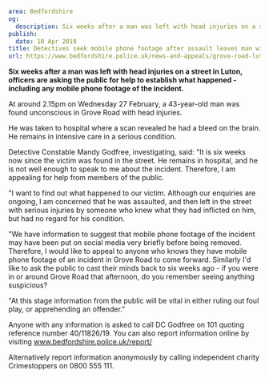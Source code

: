 ```yaml
area: Bedfordshire
og:
  description: Six weeks after a man was left with head injuries on a street in Luton, officers are asking the public for help.
publish:
  date: 10 Apr 2019
title: Detectives seek mobile phone footage after assault leaves man with bleed on the brain
url: https://www.bedfordshire.police.uk/news-and-appeals/grove-road-luton-april2019
```

**Six weeks after a man was left with head injuries on a street in Luton, officers are asking the public for help to establish what happened - including any mobile phone footage of the incident.**

At around 2.15pm on Wednesday 27 February, a 43-year-old man was found unconscious in Grove Road with head injuries.

He was taken to hospital where a scan revealed he had a bleed on the brain. He remains in intensive care in a serious condition.

Detective Constable Mandy Godfree, investigating, said: "It is six weeks now since the victim was found in the street. He remains in hospital, and he is not well enough to speak to me about the incident. Therefore, I am appealing for help from members of the public.

"I want to find out what happened to our victim. Although our enquiries are ongoing, I am concerned that he was assaulted, and then left in the street with serious injuries by someone who knew what they had inflicted on him, but had no regard for his condition.

"We have information to suggest that mobile phone footage of the incident may have been put on social media very briefly before being removed. Therefore, I would like to appeal to anyone who knows they have mobile phone footage of an incident in Grove Road to come forward. Similarly I'd like to ask the public to cast their minds back to six weeks ago - if you were in or around Grove Road that afternoon, do you remember seeing anything suspicious?

"At this stage information from the public will be vital in either ruling out foul play, or apprehending an offender."

Anyone with any information is asked to call DC Godfree on 101 quoting reference number 40/11826/19. You can also report information online by visiting www.bedfordshire.police.uk/report/

Alternatively report information anonymously by calling independent charity Crimestoppers on 0800 555 111.
